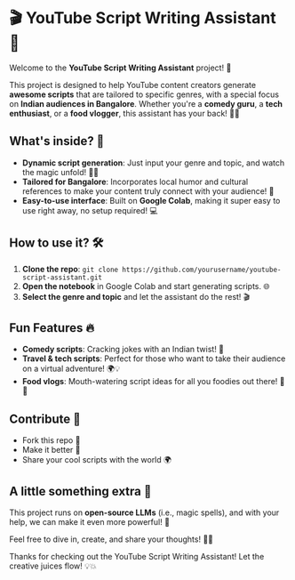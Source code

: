 # 🎬 YouTube Script Writing Assistant 🚀

Welcome to the **YouTube Script Writing Assistant** project! 🎉

This project is designed to help YouTube content creators generate **awesome scripts** that are tailored to specific genres, with a special focus on **Indian audiences in Bangalore**. Whether you're a **comedy guru**, a **tech enthusiast**, or a **food vlogger**, this assistant has your back! 🤖✨

## What's inside? 🧐
- **Dynamic script generation**: Just input your genre and topic, and watch the magic unfold! 🎩✨
- **Tailored for Bangalore**: Incorporates local humor and cultural references to make your content truly connect with your audience! 🍿
- **Easy-to-use interface**: Built on **Google Colab**, making it super easy to use right away, no setup required! 💻

## How to use it? 🛠️
1. **Clone the repo**: `git clone https://github.com/yourusername/youtube-script-assistant.git`
2. **Open the notebook** in Google Colab and start generating scripts. 🌐
3. **Select the genre and topic** and let the assistant do the rest! 🎬

## Fun Features 🔥
- **Comedy scripts**: Cracking jokes with an Indian twist! 🥳
- **Travel & tech scripts**: Perfect for those who want to take their audience on a virtual adventure! 🌍💡
- **Food vlogs**: Mouth-watering script ideas for all you foodies out there! 🍕🍔

## Contribute 🌟
- Fork this repo 🍴
- Make it better 🔧
- Share your cool scripts with the world 🌍

## A little something extra 🎉
This project runs on **open-source LLMs** (i.e., magic spells), and with your help, we can make it even more powerful! 🚀

Feel free to dive in, create, and share your thoughts! 🚀💬

Thanks for checking out the YouTube Script Writing Assistant! Let the creative juices flow! 💡💥
